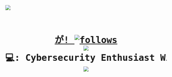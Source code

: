 <a href=""><pre><img src="https://user-images.githubusercontent.com/73097560/115834477-dbab4500-a447-11eb-908a-139a6edaec5c.gif"><h1 align="center">
 が!
[![follows](https://img.shields.io/github/followers/jm0x0?style=social)](https://python.org/)
<img src="https://user-images.githubusercontent.com/73097560/115834477-dbab4500-a447-11eb-908a-139a6edaec5c.gif">
💻:
Cybersecurity Enthusiast
Windows user: 100.0%
Linux user: 42.5%
                          が!
<img src="https://user-images.githubusercontent.com/73097560/115834477-dbab4500-a447-11eb-908a-139a6edaec5c.gif">

